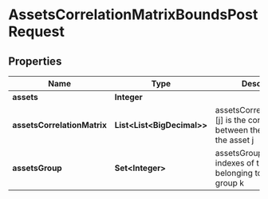 

# AssetsCorrelationMatrixBoundsPostRequest


## Properties

| Name | Type | Description | Notes |
|------------ | ------------- | ------------- | -------------|
|**assets** | **Integer** |  |  |
|**assetsCorrelationMatrix** | **List&lt;List&lt;BigDecimal&gt;&gt;** | assetsCorrelationMatrix[i][j] is the correlation between the asset i and the asset j |  |
|**assetsGroup** | **Set&lt;Integer&gt;** | assetsGroup[k] is the indexes of the assets belonging to the assets group k |  |



